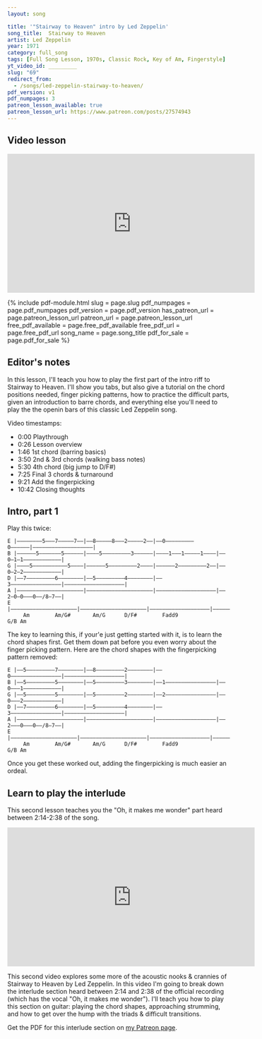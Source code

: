 ```yaml
---
layout: song

title: '"Stairway to Heaven" intro by Led Zeppelin'
song_title:  Stairway to Heaven
artist: Led Zeppelin
year: 1971
category: full_song
tags: [Full Song Lesson, 1970s, Classic Rock, Key of Am, Fingerstyle]
yt_video_id: _________
slug: "69"
redirect_from:
  - /songs/led-zeppelin-stairway-to-heaven/
pdf_version: v1
pdf_numpages: 3
patreon_lesson_available: true
patreon_lesson_url: https://www.patreon.com/posts/27574943
---
```


## Video lesson

<iframe width="560" height="315" src="https://www.youtube.com/embed/0RybdmubxzY?showinfo=0" frameborder="0" allowfullscreen></iframe>

{% include pdf-module.html slug = page.slug pdf_numpages = page.pdf_numpages pdf_version = page.pdf_version has_patreon_url = page.patreon_lesson_url patreon_url = page.patreon_lesson_url free_pdf_available = page.free_pdf_available free_pdf_url = page.free_pdf_url song_name = page.song_title pdf_for_sale = page.pdf_for_sale %}

## Editor's notes

In this lesson, I'll teach you how to play the first part of the intro riff to Stairway to Heaven. I'll show you tabs, but also give a tutorial on the chord positions needed, finger picking patterns, how to practice the difficult parts, given an introduction to barre chords, and everything else you'll need to play the the openin bars of this classic Led Zeppelin song.

Video timestamps:

- 0:00 Playthrough
- 0:26 Lesson overview
- 1:46 1st chord (barring basics)
- 3:50 2nd & 3rd chords (walking bass notes)
- 5:30 4th chord (big jump to D/F#)
- 7:25 Final 3 chords & turnaround
- 9:21 Add the fingerpicking
- 10:42 Closing thoughts

## Intro, part 1

Play this twice:

    E |––––––––5–––7–––––7––|––8–––––8–––2–––––2––|––0–––––––––0––––––|–––––––––––––––––––|
    B |––––––5–––––––5––––––|––––5–––––––––3––––––|––––1–––1–––––1––––|––0–1–1––––––––––––|
    G |––––5–––––––––––5––––|––––––5–––––––––2––––|––––––2–––––––––2––|––0–2–2––––––––––––|
    D |––7–––––––––6––––––––|––5–––––––––4––––––––|––3––––––––––––––––|–––––––––––––––––––|
    A |–––––––––––––––––––––|–––––––––––––––––––––|–––––––––––––––––––|––2–0–0–––0––/8–7––|
    E |–––––––––––––––––––––|–––––––––––––––––––––|–––––––––––––––––––|–––––––––––––––––––|
         Am        Am/G#       Am/G      D/F#        Fadd9              G/B Am

The key to learning this, if your'e just getting started with it, is to learn the chord shapes first. Get them down pat before you even worry about the finger picking pattern. Here are the chord shapes with the fingerpicking pattern removed:

    E |––5–––––––––7––––––––|––8–––––––––2––––––––|––0––––––––––––––––|–––––––––––––––––––|
    B |––5–––––––––5––––––––|––5–––––––––3––––––––|––1––––––––––––––––|––0–––1––––––––––––|
    G |––5–––––––––5––––––––|––5–––––––––2––––––––|––2––––––––––––––––|––0–––2––––––––––––|
    D |––7–––––––––6––––––––|––5–––––––––4––––––––|––3––––––––––––––––|–––––––––––––––––––|
    A |–––––––––––––––––––––|–––––––––––––––––––––|–––––––––––––––––––|––2–––0–––0––/8–7––|
    E |–––––––––––––––––––––|–––––––––––––––––––––|–––––––––––––––––––|–––––––––––––––––––|
         Am        Am/G#       Am/G      D/F#        Fadd9              G/B Am

Once you get these worked out, adding the fingerpicking is much easier an ordeal.

## Learn to play the interlude

This second lesson teaches you the "Oh, it makes me wonder" part heard between 2:14-2:38 of the song.

<iframe width="560" height="315" src="https://www.youtube.com/embed/jimGTqxnxtg?showinfo=0" frameborder="0" allowfullscreen></iframe>

This second video explores some more of the acoustic nooks & crannies of Stairway to Heaven by Led Zeppelin. In this video I'm going to break down the interlude section heard between 2:14 and 2:38 of the official recording (which has the vocal "Oh, it makes me wonder"). I'll teach you how to play this section on guitar: playing the chord shapes, approaching strumming, and how to get over the hump with the triads & difficult transitions.

Get the PDF for this interlude section on [my Patreon page](https://www.patreon.com/posts/27574943).

<!-- E |–––––5–––––
B |–––––5–––––
G |–––––5–––––
D |–––––7–––––
A |–––––––––––
E |–––––––––––


## Exercise 1

E |–––––––––––5–––––––––––––––––––––––5––––––––––––––  <-- index finger, barred
B |––––––––5–––––––––––––––––––––––5–––––––––––––––––  <-- index finger, barred
G |–––––5–––––––––––––––––––––––5––––––––––––––––––––  <-- index finger, barred
D |––7–––––––––––––––––––––––7–––––––––––––––––––––––  <-- ring finger
A |––––––––––––––––––––––––––––––––––––––––––––––––––
E |––––––––––––––––––––––––––––––––––––––––––––––––––
     1  2  3  4  1  2  3  4  1  2  3  4  1  2  3  4  
     play....... rest....... play....... rest........

## Exercise 2

E |–––––––––––5–––––––––––5–––––––––––5––––––––––––––
B |––––––––5–––––––––––5–––––––––––5–––––––––––––––––
G |–––––5–––––––––––5–––––––––––5––––––––––––––––––––
D |––7–––––––––––6–––––––––––5–––––––––––––––––––––––
A |––––––––––––––––––––––––––––––––––––––––––––––––––
E |–––––––––––––––––––––––––––––––––––––––––––––––––– -->
